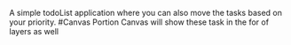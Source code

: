 A simple todoList application where you can also move the tasks based on your priority.
#Canvas Portion
Canvas will show these task in the for of layers as well
